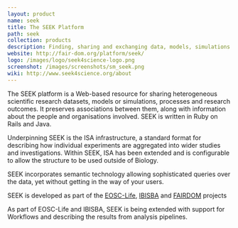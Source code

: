 ```yaml
---
layout: product
name: seek
title: The SEEK Platform
path: seek
collection: products
description: Finding, sharing and exchanging data, models, simulations and processes in life sciences
website: http://fair-dom.org/platform/seek/
logo: /images/logo/seek4science-logo.png
screenshot: /images/screenshots/sm_seek.png
wiki: http://www.seek4science.org/about
---
```


The SEEK platform is a Web-based resource for sharing heterogeneous scientific research datasets, models or simulations, processes and research outcomes. It preserves associations between them, along with information about the people and organisations involved. SEEK is written in Ruby on Rails and Java.

Underpinning SEEK is the ISA infrastructure, a standard format for describing how individual experiments are aggregated into wider studies and investigations. Within SEEK, ISA has been extended and is configurable to allow the structure to be used outside of Biology.

SEEK incorporates semantic technology allowing sophisticated queries over the data, yet without getting in the way of your users.

SEEK is developed as part of the [EOSC-Life](/projects/eosclife/), [IBISBA](/projects/ibisba) and [FAIRDOM](/projects/fairdom/) projects 

As part of EOSC-Life and IBISBA, SEEK is being extended with support for Workflows and describing the results from analysis pipelines. 